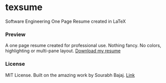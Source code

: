 # texsume
Software Engineering One Page Resume created in LaTeX

### Preview
A one page resume created for professional use. Nothing fancy. No colors, highlighting or multi-pane layout. 
[Download my resume](https://raw.githubusercontent.com/kandarpck/texsume/master/Kandarp_Khandwala_Resume.pdf)

### License

MIT License. Built on the amazing work by Sourabh Bajaj. [Link](https://github.com/sb2nov/resume)
